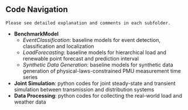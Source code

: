 ## Code Navigation
`Please see detailed explanation and comments in each subfolder.`
- **BenchmarkModel**
  - *EventClassification*: baseline models for event detection, classification and localization
  - *LoadForecasting*: baseline models for hierarchical load and renewable point forecast and prediction interval
  - *Synthetic Data Generation*: baseline models for synthetic data generation of physical-laws-constrained PMU measurement time series
- **Joint Simulation**: python codes for joint steady-state and transient simulation between transmission and distribution systems
- **Data Processing**: python codes for collecting the real-world load and weather data